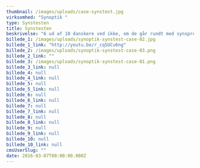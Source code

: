 ```yaml
---
thumbnail: /images/uploads/case-synstest.jpg
virksomhed: "Synoptik "
type: Synstesten
title: Synstesten
beskrivelse: "6 ud af 10 danskere ved ikke, om de går rundt med synsproblemer i større eller mindre omfang. På den baggrund ønskede Synoptik at tilbyde en løsning, som kunne give mulige kunder en indikation af, om de havde behov for at få fortaget en synsprøve eller ej. I tæt samarbejde med optikere fra Synoptik udviklede vi en helt ny online synstest, som er en web applikation, hvor man kan få testet sit syn indenfor grundlæggende områder. Fra synstesten kan man booke tid direkte i butikkerne. Synstesten er en kæmpesucces, der nu er blevet implementeret i mange lande over hele verden. Den vandt i 2012 to DIA Awards i kategorierne \"Retail\" og \"Onsite\", gjorde Synoptik til årets digitale annoncør og vandt sølv ved ECHO Awards 2012."
billede_1: /images/uploads/synoptik-synstest-case-02.jpg
billede_1_link: "http://youtu.be/r_cqSUCu6ng"
billede_2: /images/uploads/synoptik-synstest-case-03.png
billede_2_link: ""
billede_3: /images/uploads/synoptik-synstest-case-01.png
billede_3_link: null
billede_4: null
billede_4_link: null
billede_5: null
billede_5_link: null
billede_6: null
billede_6_link: null
billede_7: null
billede_7_link: null
billede_8: null
billede_8_link: null
billede_9: null
billede_9_link: null
billede_10: null
billede_10_link: null
cmsUserSlug: ""
date: 2016-03-07T00:00:00.000Z
---
```


